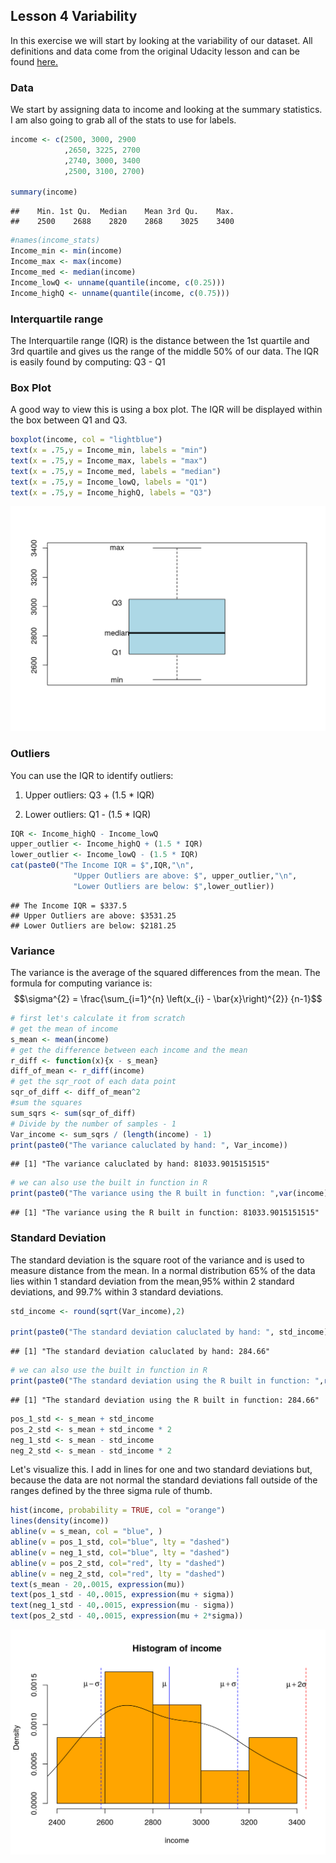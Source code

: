 
## Lesson 4 Variability

In this exercise we will start by looking at the variability of our dataset. All definitions and data come from the original Udacity lesson and can be found [here.](https://storage.googleapis.com/supplemental_media/udacityu/1471748603/Lesson4.pdf "Lesson4.pdf")

### Data
We start by assigning data to income and looking at the summary statistics. I am also going to grab all of the stats to use for labels.

```r
income <- c(2500, 3000, 2900
            ,2650, 3225, 2700
            ,2740, 3000, 3400
            ,2500, 3100, 2700)

summary(income)
```

```
##    Min. 1st Qu.  Median    Mean 3rd Qu.    Max. 
##    2500    2688    2820    2868    3025    3400
```

```r
#names(income_stats)
Income_min <- min(income)
Income_max <- max(income)
Income_med <- median(income)
Income_lowQ <- unname(quantile(income, c(0.25)))
Income_highQ <- unname(quantile(income, c(0.75)))
```

### Interquartile range
The Interquartile range (IQR) is the distance between the 1st quartile and 3rd quartile and gives us the range of the middle 50% of our data.
The IQR is easily found by computing: Q3 - Q1

### Box Plot
A good way to view this is using a box plot. The IQR will be displayed within the box between Q1 and Q3.


```r
boxplot(income, col = "lightblue")
text(x = .75,y = Income_min, labels = "min")
text(x = .75,y = Income_max, labels = "max")
text(x = .75,y = Income_med, labels = "median")
text(x = .75,y = Income_lowQ, labels = "Q1")
text(x = .75,y = Income_highQ, labels = "Q3")
```

<img src="lesson4_files/figure-html/unnamed-chunk-2-1.png" width="672" />

### Outliers
You can use the IQR to identify outliers:

1. Upper outliers: Q3 + (1.5 * IQR)

2. Lower outliers: Q1 - (1.5 * IQR)

```r
IQR <- Income_highQ - Income_lowQ
upper_outlier <- Income_highQ + (1.5 * IQR)
lower_outlier <- Income_lowQ - (1.5 * IQR)
cat(paste0("The Income IQR = $",IQR,"\n",
              "Upper Outliers are above: $", upper_outlier,"\n",
              "Lower Outliers are below: $",lower_outlier))
```

```
## The Income IQR = $337.5
## Upper Outliers are above: $3531.25
## Lower Outliers are below: $2181.25
```

### Variance
The variance is the average of the squared differences from the mean. The formula for computing variance is:
$$\sigma^{2} = \frac{\sum_{i=1}^{n} 
  \left(x_{i} - \bar{x}\right)^{2}}
  {n-1}$$


```r
# first let's calculate it from scratch
# get the mean of income
s_mean <- mean(income)
# get the difference between each income and the mean
r_diff <- function(x){x - s_mean}
diff_of_mean <- r_diff(income)
# get the sqr_root of each data point
sqr_of_diff <- diff_of_mean^2
#sum the squares
sum_sqrs <- sum(sqr_of_diff)
# Divide by the number of samples - 1
Var_income <- sum_sqrs / (length(income) - 1)
print(paste0("The variance caluclated by hand: ", Var_income))
```

```
## [1] "The variance caluclated by hand: 81033.9015151515"
```

```r
# we can also use the built in function in R
print(paste0("The variance using the R built in function: ",var(income)))
```

```
## [1] "The variance using the R built in function: 81033.9015151515"
```

### Standard Deviation
The standard deviation is the square root of the variance and is used to measure distance from the mean. In a normal distribution 65% of the data lies within 1 standard deviation from the mean,95% within 2 standard deviations, and 99.7% within 3 standard deviations.


```r
std_income <- round(sqrt(Var_income),2)

print(paste0("The standard deviation caluclated by hand: ", std_income))
```

```
## [1] "The standard deviation caluclated by hand: 284.66"
```

```r
# we can also use the built in function in R
print(paste0("The standard deviation using the R built in function: ",round(sd(income),2)))
```

```
## [1] "The standard deviation using the R built in function: 284.66"
```

```r
pos_1_std <- s_mean + std_income
pos_2_std <- s_mean + std_income * 2
neg_1_std <- s_mean - std_income
neg_2_std <- s_mean - std_income * 2
```

Let's visualize this. I add in lines for one and two standard deviations but, because the data are not normal the standard deviations fall outside of the ranges defined by the three sigma rule of thumb. 


```r
hist(income, probability = TRUE, col = "orange")
lines(density(income))
abline(v = s_mean, col = "blue", )
abline(v = pos_1_std, col="blue", lty = "dashed")
abline(v = neg_1_std, col="blue", lty = "dashed")
abline(v = pos_2_std, col="red", lty = "dashed")
abline(v = neg_2_std, col="red", lty = "dashed")
text(s_mean - 20,.0015, expression(mu))
text(pos_1_std - 40,.0015, expression(mu + sigma))
text(neg_1_std - 40,.0015, expression(mu - sigma))
text(pos_2_std - 40,.0015, expression(mu + 2*sigma))
```

<img src="lesson4_files/figure-html/unnamed-chunk-6-1.png" width="672" />
